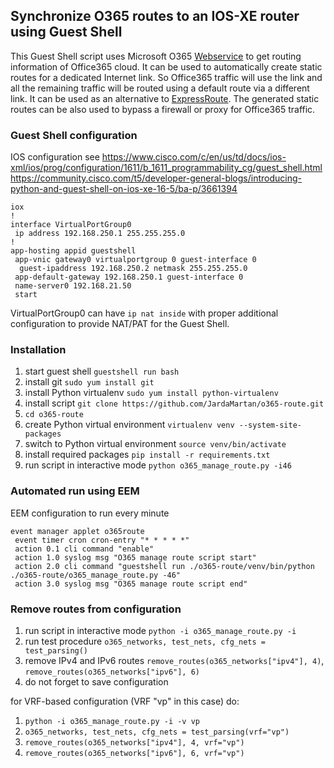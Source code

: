 ## Synchronize O365 routes to an IOS-XE router using Guest Shell
This Guest Shell script uses Microsoft O365 [Webservice](https://docs.microsoft.com/en-us/microsoft-365/enterprise/microsoft-365-ip-web-service) to get routing information of Office365 cloud. It can be used to automatically create static routes for a dedicated Internet link. So Office365 traffic will use the link and all the remaining traffic will be routed using a default route via a different link. It can be used as an alternative to [ExpressRoute](https://docs.microsoft.com/en-us/microsoft-365/enterprise/azure-expressroute). The generated static routes can be also used to bypass a firewall or proxy for Office365 traffic.

### Guest Shell configuration

IOS configuration
see https://www.cisco.com/c/en/us/td/docs/ios-xml/ios/prog/configuration/1611/b_1611_programmability_cg/guest_shell.html
https://community.cisco.com/t5/developer-general-blogs/introducing-python-and-guest-shell-on-ios-xe-16-5/ba-p/3661394

```
iox
!
interface VirtualPortGroup0
 ip address 192.168.250.1 255.255.255.0
!
app-hosting appid guestshell
 app-vnic gateway0 virtualportgroup 0 guest-interface 0
  guest-ipaddress 192.168.250.2 netmask 255.255.255.0
 app-default-gateway 192.168.250.1 guest-interface 0
 name-server0 192.168.21.50
 start
```
VirtualPortGroup0 can have `ip nat inside` with proper additional configuration to provide NAT/PAT for the Guest Shell.

### Installation

1. start guest shell `guestshell run bash`
2. install git `sudo yum install git`
3. install Python virtualenv `sudo yum install python-virtualenv`
4. install script `git clone https://github.com/JardaMartan/o365-route.git`
5. `cd o365-route`
6. create Python virtual environment `virtualenv venv --system-site-packages`
7. switch to Python virtual environment `source venv/bin/activate`
8. install required packages `pip install -r requirements.txt`
9. run script in interactive mode `python o365_manage_route.py -i46`

### Automated run using EEM

EEM configuration to run every minute
```
event manager applet o365route
 event timer cron cron-entry "* * * * *"
 action 0.1 cli command "enable"
 action 1.0 syslog msg "O365 manage route script start"
 action 2.0 cli command "guestshell run ./o365-route/venv/bin/python ./o365-route/o365_manage_route.py -46"
 action 3.0 syslog msg "O365 manage route script end"
```

### Remove routes from configuration

1. run script in interactive mode `python -i o365_manage_route.py -i`
2. run test procedure `o365_networks, test_nets, cfg_nets = test_parsing()`
3. remove IPv4 and IPv6 routes `remove_routes(o365_networks["ipv4"], 4)`, `remove_routes(o365_networks["ipv6"], 6)`
4. do not forget to save configuration

for VRF-based configuration (VRF "vp" in this case) do:
1. `python -i o365_manage_route.py -i -v vp`
2. `o365_networks, test_nets, cfg_nets = test_parsing(vrf="vp")`
3. `remove_routes(o365_networks["ipv4"], 4, vrf="vp")`
4. `remove_routes(o365_networks["ipv6"], 6, vrf="vp")`
